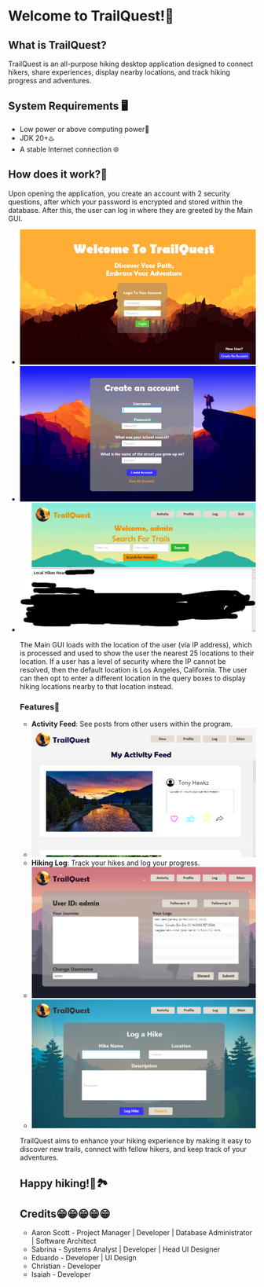 <html>
<body>
    <h1>Welcome to TrailQuest!🌲</h1>
    <h2>What is TrailQuest?</h2>
    <p>TrailQuest is an all-purpose hiking desktop application designed to connect hikers, share experiences, display nearby locations, and track hiking progress and adventures.</p>
    <h2>System Requirements 🖥️</h2>
    <ul>
      <li>Low power or above computing power🤖</li>
      <li>JDK 20+♨️</li>
      <li>A stable Internet connection 🌐</li>
    </ul>
    <h2>How does it work?🤔</h2>
    <p>Upon opening the application, you create an account with 2 security questions, after which your password is encrypted and stored within the database. After this, the user can log in where they are greeted by the Main GUI.</p>
      <ul>
      <li><img src = "https://github.com/AaronScott2025/CSC325Capstone/blob/master/Screenshot%202024-12-03%20053023.png?raw=true"></li>
      <li><img src = "https://github.com/AaronScott2025/CSC325Capstone/blob/master/Screenshot%202024-12-03%20053044.png?raw=true"></li>
      <li><img src = "https://github.com/AaronScott2025/CSC325Capstone/blob/master/Screenshot%202024-12-03%20053113.png?raw=true"></li>
    <p>The Main GUI loads with the location of the user (via IP address), which is processed and used to show the user the nearest 25 locations to their location. If a user has a level of security where the IP cannot be resolved, then the default location is Los Angeles, California. The user can then opt to enter a different location in the query boxes to display hiking locations nearby to that location instead.</p>
    <h3>Features🌟</h3>
    <ul>
      <li><b>Activity Feed</b>: See posts from other users within the program.</li>
      <li><img src = "https://github.com/AaronScott2025/CSC325Capstone/blob/master/Screenshot%202024-12-03%20053207.png?raw=true"></li>
      <li><b>Hiking Log</b>: Track your hikes and log your progress.</li>
      <li><img src = "https://github.com/AaronScott2025/CSC325Capstone/blob/master/Screenshot%202024-12-03%20053214.png?raw=true"></li>
      <li><img src = "https://github.com/AaronScott2025/CSC325Capstone/blob/master/Screenshot%202024-12-03%20053243.png?raw=true"></li>
    </ul>
    <p>TrailQuest aims to enhance your hiking experience by making it easy to discover new trails, connect with fellow hikers, and keep track of your adventures.</p>
    <h2>Happy hiking!🌄🏞️</h2>
    <p> </p>
    <h2>Credits😁😁😁😁😁</h2>
    <ul>
        <li>Aaron Scott - Project Manager | Developer | Database Administrator | Software Architect</li>
        <li>Sabrina - Systems Analyst | Developer | Head UI Designer</li>
        <li>Eduardo - Developer | UI Design</li>
        <li>Christian - Developer</li>
        <li>Isaiah - Developer</li>
</body>
</html>

